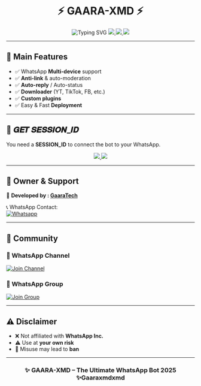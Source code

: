 <h1 align="center">⚡ GAARA-XMD ⚡</h1>

<p align="center">
  <img src="https://readme-typing-svg.demolab.com?font=Black+Ops+One&size=65&pause=1000&color=FF4C29&center=true&vCenter=true&width=1000&height=120&lines=GAARA-XMD;ADVANCED+WHATSAPP+BOT;BY+GAARATECH" alt="Typing SVG" /gaarate">
<a href="https://github.com/GaaraTech/Gaara-xmd/fork">
  <img src="https://img.shields.io/badge/🍴 Fork%20This%20Repo-FF4C29?style=for-the-badge&logo=git&logoColor=white" />
</a>
<a href="https://github.com/gaaratech01-rgb/Gaaraxmd/stargazers/">
  <img src="https://img.shields.io/badge/⭐ Give%20a%20Star-yellow?style=for-the-badge&logo=github" />
</a>
<a href="https://wa.me/50944893389?text=*Hello+GaaraTech,+I+need+help+with+GAARA-XMD!*">
  <img src="https://img.shields.io/badge/📞 Contact%20Owner-25D366?style=for-the-badge&logo=whatsapp" />
</a>
</p>

---

## 🚀 Main Features

- ✅ WhatsApp **Multi-device** support  
- ✅ **Anti-link** & auto-moderation  
- ✅ **Auto-reply** / Auto-status  
- ✅ **Downloader** (YT, TikTok, FB, etc.)  
- ✅ **Custom plugins**  
- ✅ Easy & Fast **Deployment**  

---

## 🔑 𝑮𝑬𝑻 𝑺𝑬𝑺𝑺𝑰𝑶𝑵_𝑰𝑫

You need a **SESSION_ID** to connect the bot to your WhatsApp.  

<p align="center">
<a href="https://gaara-xmd-session.onrender.com/">
  <img src="https://img.shields.io/badge/⚡ Get%20Pairing%20Code-FF8700?style=for-the-badge&logo=whatsapp" />
</a>
<a href="https://gaara-xmd-session.onrender.com/pair">
  <img src="https://img.shields.io/badge/📱 Scan%20QR%20Code-FF009D?style=for-the-badge&logo=whatsapp" />
</a>
</p>

---

## 👑 Owner & Support

👤 **Developed by : [GaaraTech](https://github.com/gaaratech01-rgb)**  

📞 WhatsApp Contact:  
[![Whatsapp](https://img.shields.io/badge/Chat%20With%20Owner-25D366?style=for-the-badge&logo=whatsapp)](https://wa.me/50934960331?text=*Hello+GaaraTech,+I+need+help+with+GAARA-XMD!*)

---

## 📢 Community

### 🔗 WhatsApp Channel  
[![Join Channel](https://img.shields.io/badge/Join-WhatsApp%20Channel-25D366?style=for-the-badge&logo=whatsapp)](https://whatsapp.com/channel/0029VbBMTVRJUM2WWmJxKq1c)

### 👥 WhatsApp Group  
[![Join Group](https://img.shields.io/badge/Join-WhatsApp%20Group-128C7E?style=for-the-badge&logo=whatsapp)](https://chat.whatsapp.com/HQxWkM7ofnzKMQu2vesVMu)

---

## ⚠️ Disclaimer

- ❌ Not affiliated with **WhatsApp Inc.**  
- ⚠️ Use at **your own risk**  
- 🚫 Misuse may lead to **ban**  

---

<h3 align="center">✨ GAARA-XMD – The Ultimate WhatsApp Bot 2025 ✨Gaaraxmdxmd
